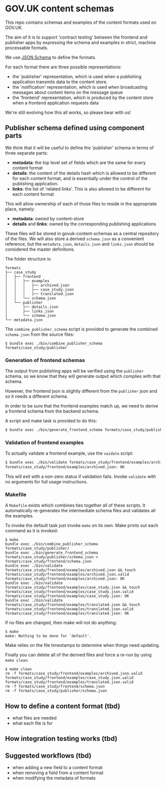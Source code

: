 # GOV.UK content schemas

This repo contains schemas and examples of the content formats used on GOV.UK.

The aim of it is to support 'contract testing' between the frontend and
publisher apps by expressing the schema and examples in strict, machine
processable formats.

We use [JSON Schema](http://json-schema.org/) to define the formats.

For each format there are three possible representations:

* the 'publisher' representation, which is used when a publishing application
  transmits data to the content store.
* the 'notification' representation, which is used when broadcasting messages about content
  items on the message queue
* the 'frontend' representation, which is produced by the content store when a
  frontend application requests data

We're still evolving how this all works, so please bear with us!

## Publisher schema defined using component parts

We think that it will be useful to define the 'publisher' schema in terms of
three separate parts:

  - **metadata**: the top level set of fields which are the same for every content
    format
  - **details**: the content of the details hash which is allowed to be different
    for each content format, and is essentially under the control of the
    publishing application.
  - **links**: the list of 'related links'. This is also allowed to be different
    for each content format

This will allow ownership of each of those files to reside in the appropriate
place, namely:

  - **metadata**: owned by content-store
  - **details** and **links**: owned by the corresponding publishing applications

These files will be stored in govuk-content-schemas as a central repository of
the files. We will also store a derived `schema.json` as a convenient
reference, but the `metadata.json`, `details.json` and `links.json` should be
considered the master definitions.

The folder structure is:

```
formats
├── case_study
│   ├── frontend
│   │   ├── examples
│   │   │   ├── archived.json
│   │   │   ├── case_study.json
│   │   │   ├── translated.json
│   │   └── schema.json
│   └── publisher
│       ├── details.json
│       ├── links.json
│       └── schema.json
└── metadata.json
```

The `combine_publisher_schema` script is provided to generate the combined
`schema.json` from the source files:

```
$ bundle exec ./bin/combine_publisher_schema formats/case_study/publisher
```

### Generation of frontend schemas

The output from publishing apps will be verified using the `publisher` schema,
so we know that they will generate output which complies with that schema.

However, the frontend json is slightly different from the `publisher`
json and so it needs a different schema.

In order to be sure that the frontend examples match up, we need to derive
a frontend schema from the backend schema.

A script and make task is provided to do this:

```sh
$ bundle exec ./bin/generate_frontend_schema formats/case_study/publisher/schema.json > formats/case_study/frontend/schema.json
```

### Validation of frontend examples

To actually validate a frontend example, use the `vaidate` script:

```sh
$ bundle exec ./bin/validate formats/case_study/frontend/examples/archived.json
formats/case_study/frontend/examples/archived.json: OK
```

This will exit with a non-zero status if validation fails. Invoke `validate`
with no arguments for full usage instructions.

### Makefile

A `Makefile` exists which combines ties together all of these scripts. It
automatically re-generates the intermediate schema files and validates all the
examples.

To invoke the default task just invoke `make` on its own. Make prints out each
command as it is invoked:

```
$ make
bundle exec ./bin/combine_publisher_schema formats/case_study/publisher/
bundle exec ./bin/generate_frontend_schema formats/case_study/publisher/schema.json > formats/case_study/frontend/schema.json
bundle exec ./bin/validate formats/case_study/frontend/examples/archived.json && touch formats/case_study/frontend/examples/archived.json.valid
formats/case_study/frontend/examples/archived.json: OK
bundle exec ./bin/validate formats/case_study/frontend/examples/case_study.json && touch formats/case_study/frontend/examples/case_study.json.valid
formats/case_study/frontend/examples/case_study.json: OK
bundle exec ./bin/validate formats/case_study/frontend/examples/translated.json && touch formats/case_study/frontend/examples/translated.json.valid
formats/case_study/frontend/examples/translated.json: OK
```

If no files are changed, then make will not do anything:

```
$ make
make: Nothing to be done for `default'.
```

Make relies on the file timestamps to determine when things need updating.

Finally you can delete all of the derived files and force a re-run by using `make clean`:

```
$ make clean
rm -f formats/case_study/frontend/examples/archived.json.valid formats/case_study/frontend/examples/case_study.json.valid formats/case_study/frontend/examples/translated.json.valid
rm -f formats/case_study/frontend/schema.json
rm -f formats/case_study/publisher/schema.json
```

## How to define a content format (tbd)
  - what files are needed
  - what each file is for

## How integration testing works (tbd)

## Suggested workflows (tbd)

  - when adding a new field to a content format
  - when removing a field from a content format
  - when modifying the metadata of formats
